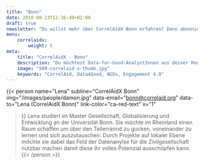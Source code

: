 ```yaml
---
title: "Bonn"
date: 2018-08-23T12:36:49+02:00
draft: true
newsletter: "Du willst mehr über CorrelAidX Bonn erfahren? Dann abonniere unseren Newsletter!"
menu: 
    correlaidx:
        weight: 5
meta:
    title: "CorrelAidX - Bonn"
    description: "Du möchtest Data-for-Good-AnalystInnen aus deiner Region kennenlernen, und zusammen Daten für den guten Zweck nutzen? Mit CorrelAidX bringen wir Data for Good in deine Stadt!"
    image: "509-correlaid-x-thumb.jpg"
    keywords: "CorrelAid, Data4Good, NGOs, Engagement 4.0"
---
```


{{< person 
    name="Lena"
    subline="CorrelAidX Bonn"
    img="/images/people/damon.jpg"
    data-email="bonn@correlaid.org"
    data-to="Lena (CorrelAidX Bonn)"
    link-color="ca-red-text"
    x="1"
>}}
Lena studiert im Master Gesellschaft, Globalisierung und Entwicklung an der Universität Bonn.
Sie möchte im Rheinland einen Raum schaffen um über den Tellerrannd zu gucken, voneinander zu lernen und sich auszutauschen. Durch Projekte auf lokaler Ebene möchte sie dabei das Feld der Datenanylse für die Zivilgesellschaft nutzbar machen damit diese ihr volles Potenzial ausschöpfen kann.
{{< /person >}}
